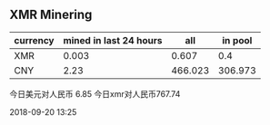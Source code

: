 ## XMR Minering

|currency|mined in last 24 hours|all|in pool|
|---|---|---|---|
|XMR|0.003|0.607|0.4|
|CNY|2.23|466.023|306.973|

今日美元对人民币 6.85	今日xmr对人民币767.74


2018-09-20 13:25